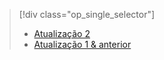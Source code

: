 > [!div class="op_single_selector"]
> * [Atualização 2](../articles/storsimple/storsimple-manage-backup-policies-u2.md)
> * [Atualização 1 & anterior](../articles/storsimple/storsimple-manage-backup-policies.md)
> 
> 

